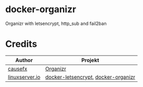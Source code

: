 # docker-organizr
Organizr with letsencrypt, http_sub and fail2ban

# Credits 
Author | Projekt
---|---
[causefx](https://github.com/causefx) | [Organizr](https://github.com/causefx/Organizr)
[linuxserver.io](https://github.com/linuxserver) | [docker-letsencrypt](https://github.com/linuxserver/docker-letsencrypt), [docker-organizr](https://github.com/linuxserver/docker-organizr)
